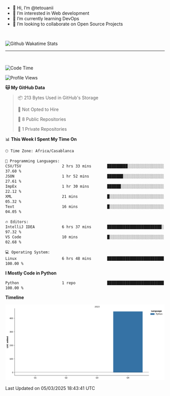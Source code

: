 - 👋 Hi, I’m @tetouanii
- 👀 I’m interested in Web development
- 🌱 I’m currently learning DevOps
- 💞️ I’m looking to collaborate on Open Source Projects

<br/>


![Github Wakatime Stats](https://github-readme-stats.vercel.app/api/wakatime/?username=@walidbosso&layout=compact&&theme=default&link="https://www.github.com/USERNAME/") 

--- 

<br/>


  
<!--START_SECTION:waka-->
![Code Time](http://img.shields.io/badge/Code%20Time-304%20hrs%2016%20mins-blue)

![Profile Views](http://img.shields.io/badge/Profile%20Views-0-blue)

**🐱 My GitHub Data** 

> 📦 213 Bytes Used in GitHub's Storage 
 > 
> 🚫 Not Opted to Hire
 > 
> 📜 8 Public Repositories 
 > 
> 🔑 1 Private Repositories 
 > 
📊 **This Week I Spent My Time On** 

```text
🕑︎ Time Zone: Africa/Casablanca

💬 Programming Languages: 
CSV/TSV                  2 hrs 33 mins       █████████░░░░░░░░░░░░░░░░   37.60 % 
JSON                     1 hr 52 mins        ███████░░░░░░░░░░░░░░░░░░   27.61 % 
ImpEx                    1 hr 30 mins        ██████░░░░░░░░░░░░░░░░░░░   22.12 % 
XML                      21 mins             █░░░░░░░░░░░░░░░░░░░░░░░░   05.32 % 
Text                     16 mins             █░░░░░░░░░░░░░░░░░░░░░░░░   04.05 % 

🔥 Editors: 
IntelliJ IDEA            6 hrs 37 mins       ████████████████████████░   97.32 % 
VS Code                  10 mins             █░░░░░░░░░░░░░░░░░░░░░░░░   02.68 % 

💻 Operating System: 
Linux                    6 hrs 48 mins       █████████████████████████   100.00 % 
```

**I Mostly Code in Python** 

```text
Python                   1 repo              █████████████████████████   100.00 % 
```



**Timeline**

![Lines of Code chart](https://raw.githubusercontent.com/tetouanii/tetouanii/main/assets/bar_graph.png)


 Last Updated on 05/03/2025 18:43:41 UTC
<!--END_SECTION:waka-->
